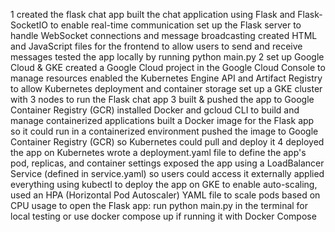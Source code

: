 1	created the flask chat app
	built the chat application using Flask and Flask-SocketIO to enable real-time communication
  set up the Flask server to handle WebSocket connections and message broadcasting
  created HTML and JavaScript files for the frontend to allow users to send and receive messages
  tested the app locally by running python main.py
2	set up Google Cloud & GKE
  created a Google Cloud project in the Google Cloud Console to manage resources
  enabled the Kubernetes Engine API and Artifact Registry to allow Kubernetes deployment and container storage
  set up a GKE cluster with 3 nodes to run the Flask chat app
3	built & pushed the app to Google Container Registry (GCR)
  installed Docker and gcloud CLI to build and manage containerized applications
  built a Docker image for the Flask app so it could run in a containerized environment
  pushed the image to Google Container Registry (GCR) so Kubernetes could pull and deploy it
4	deployed the app on Kubernetes
  wrote a deployment.yaml file to define the app's pod, replicas, and container settings
  exposed the app using a LoadBalancer Service (defined in service.yaml) so users could access it externally
  applied everything using kubectl to deploy the app on GKE
  to enable auto-scaling, used an HPA (Horizontal Pod Autoscaler) YAML file to scale pods based on CPU usage
to open the Flask app:
  run python main.py in the terminal for local testing
  or use docker compose up if running it with Docker Compose
